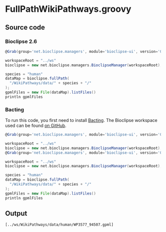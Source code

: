 # FullPathWikiPathways.groovy
## Source code
### Bioclipse 2.6
```groovy
@Grab(group='net.bioclipse.managers', module='bioclipse-ui', version='0.0.3-SNAPSHOT')

workspaceRoot = "../ws"
bioclipse = new net.bioclipse.managers.BioclipseManager(workspaceRoot);

species = "human"
dataMap = bioclipse.fullPath(
  "/WikiPathways/data/" + species + "/"
);
gpmlFiles = new File(dataMap).listFiles()
println gpmlFiles
```
### Bacting
To run this code, you first need to install
[Bacting](https://github.com/egonw/bacting).
The Bioclipse workspace used can be found
[on GitHub](https://github.com/bioclipse/bioclipse.scripting/tree/master/ws/).
<br />
```groovy
@Grab(group='net.bioclipse.managers', module='bioclipse-ui', version='0.0.3-SNAPSHOT')

workspaceRoot = "../ws"
bioclipse = new net.bioclipse.managers.BioclipseManager(workspaceRoot);
@Grab(group='net.bioclipse.managers', module='bioclipse-ui', version='0.0.3-SNAPSHOT')

workspaceRoot = "../ws"
bioclipse = new net.bioclipse.managers.BioclipseManager(workspaceRoot);

species = "human"
dataMap = bioclipse.fullPath(
  "/WikiPathways/data/" + species + "/"
);
gpmlFiles = new File(dataMap).listFiles()
println gpmlFiles
```
## Output
```plain
[../ws/WikiPathways/data/human/WP3577_94507.gpml]
```

